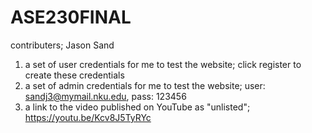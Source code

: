 # ASE230FINAL
contributers; Jason Sand
1. a set of user credentials for me to test the website; click register to create these credentials
2. a set of admin credentials for me to test the website; user: sandj3@mymail.nku.edu, pass: 123456
3. a link to the video published on YouTube as "unlisted"; https://youtu.be/Kcv8J5TyRYc
